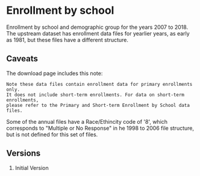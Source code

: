 # Enrollment by school

Enrollment by school and demographic group for the years 2007 to 2018. The upstream dataset
has enrollment data files for yearlier years, as early as 1981, but these files have a different 
structure.


## Caveats

The download page includes this note: 

    Note these data files contain enrollment data for primary enrollments only. 
    It does not include short-term enrollments. For data on short-term enrollments, 
    please refer to the Primary and Short-term Enrollment by School data files. 

Some of the annual files have a Race/Ethincity code of '8', which corresponds to 
"Multiple or No Response" in he 1998 to 2006 file structure, but is not defined
for this set of files. 


## Versions

1. Initial Version